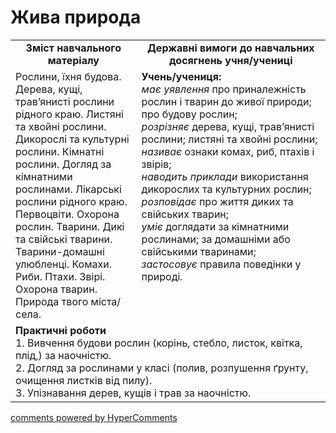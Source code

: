 <div id="hypercomments_widget" class="js-hypercomments-widget invisible"></div>

Жива природа
=============================================

<table>
  <tr>
    <td width="40%" align="center"><b>Зміст навчального матеріалу<b></td>
    <td width="60%" align="center"><b>Державні вимоги до навчальних досягнень учня/учениці</b></td>
  </tr>
  <tr>
    <td width="40%" style="vertical-align:top !important;">
        Рослини, їхня будова.  Дерева, кущі, трав’янисті рослини рідного краю. Листяні та хвойні рослини. Дикорослі та культурні рослини. Кімнатні рослини. Догляд за кімнатними рослинами. Лікарські рослини рідного краю. Первоцвіти. Охорона рослин. Тварини. Дикі та свійські тварини. Тварини-домашні улюбленці. Комахи. Риби. Птахи. Звірі. Охорона тварин. Природа твого міста/села.
    </td>
    <td width="60%" style="vertical-align:top !important;">
    <b>Учень/учениця:</b><br>
<i>має уявлення</i> про приналежність рослин і тварин до живої природи; про будову рослин;<br>
<i>розрізняє</i> дерева, кущі, трав’янисті рослини; листяні та хвойні рослини; <br>
<i>називає</i> ознаки комах, риб, птахів і звірів;<br>
<i>наводить приклади</i> використання дикорослих та культурних рослин;<br>
<i>розповідає</i> про життя диких та  свійських тварин;<br>
<i>уміє</i> доглядати за кімнатними рослинами; за домашніми або свійськими тваринами;<br>
<i>застосовує</i>  правила поведінки у природі.<br>
	</td>
  </tr>
    <tr>
    <td width="40%" align="left" style="vertical-align:top !important;" colspan="2">
<b>Практичні роботи</b><br>
1.  Вивчення будови рослин (корінь, стебло, листок, квітка, плід,) за наочністю.<br>
2.  Догляд за рослинами у класі (полив, розпушення ґрунту, очищення листків від пилу). <br>
3.  Упізнавання дерев, кущів і трав за наочністю.</td>
  </tr>
</table>

<div class="js-hypercomments-container">
<a href="http://hypercomments.com" class="hc-link" title="comments widget">comments powered by HyperComments</a>
</div>